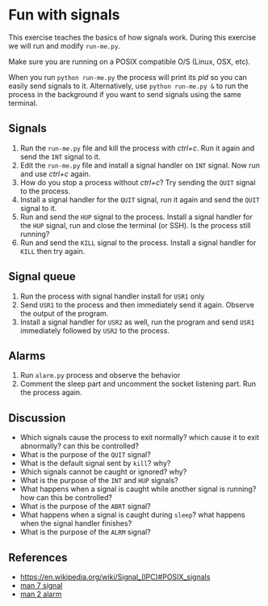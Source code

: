 # Fun with signals
This exercise teaches the basics of how signals work. During this exercise we will run and modify `run-me.py`.

Make sure you are running on a POSIX compatible O/S (Linux, OSX, etc).

When you run `python run-me.py` the process will print its _pid_ so you can easily send signals to it. 
Alternatively, use `python run-me.py &` to run the process in the background if you want to send signals using the same terminal.

## Signals
1. Run the `run-me.py` file and kill the process with _ctrl+c_. Run it again and send the `INT` signal to it.
1. Edit the `run-me.py` file and install a signal handler on `INT` signal. Now run and use _ctrl+c_ again.
1. How do you stop a process without _ctrl+c_? Try sending the `QUIT` signal to the process.
1. Install a signal handler for the `QUIT` signal, run it again and send the `QUIT` signal to it.
1. Run and send the `HUP` signal to the process. Install a signal handler for the `HUP` signal, run and close the terminal (or SSH). Is the process still running?
1. Run and send the `KILL` signal to the process. Install a signal handler for `KILL` then try again.

## Signal queue
1. Run the process with signal handler install for `USR1` only
1. Send `USR1` to the process and then immediately send it again. Observe the output of the program.
1. Install a signal handler for `USR2` as well, run the program and send `USR1` immediately followed by `USR2` to the process. 

## Alarms
1. Run `alarm.py` process and observe the behavior
1. Comment the sleep part and uncomment the socket listening part. Run the process again.

## Discussion
- Which signals cause the process to exit normally? which cause it to exit abnormally? can this be controlled?
- What is the purpose of the `QUIT` signal?
- What is the default signal sent by `kill`? why?
- Which signals cannot be caught or ignored? why?
- What is the purpose of the `INT` and `HUP` signals?  
- What happens when a signal is caught while another signal is running? how can this be controlled?
- What is the purpose of the `ABRT` signal?
- What happens when a signal is caught during `sleep`? what happens when the signal handler finishes?
- What is the purpose of the `ALRM` signal?

## References
- https://en.wikipedia.org/wiki/Signal_(IPC)#POSIX_signals
- [man 7 signal](http://man7.org/linux/man-pages/man7/signal.7.html)
- [man 2 alarm](http://man7.org/linux/man-pages/man2/alarm.2.html)